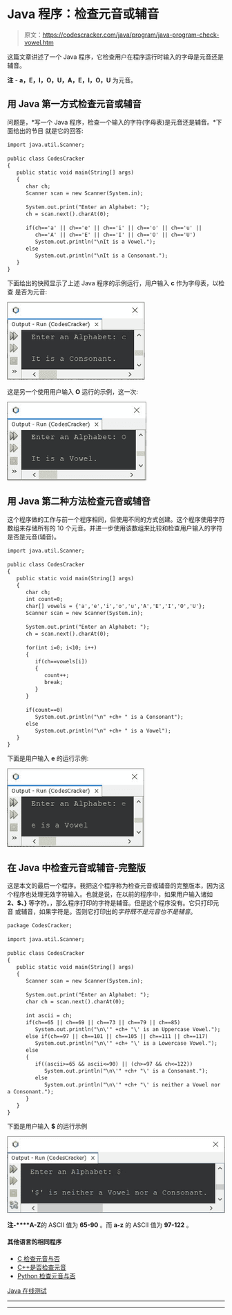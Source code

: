 # Java 程序：检查元音或辅音

> 原文：<https://codescracker.com/java/program/java-program-check-vowel.htm>

这篇文章讲述了一个 Java 程序，它检查用户在程序运行时输入的字母是元音还是辅音。

**注** - **a，E，I，O，U，A，E，I，O，U** 为元音。

## 用 Java 第一方式检查元音或辅音

问题是，*写一个 Java 程序，检查一个输入的字符(字母表)是元音还是辅音。*下面给出的节目 就是它的回答:

```
import java.util.Scanner;

public class CodesCracker
{
   public static void main(String[] args)
   {
      char ch;
      Scanner scan = new Scanner(System.in);

      System.out.print("Enter an Alphabet: ");
      ch = scan.next().charAt(0);

      if(ch=='a' || ch=='e' || ch=='i' || ch=='o' || ch=='u' ||
         ch=='A' || ch=='E' || ch=='I' || ch=='O' || ch=='U')
         System.out.println("\nIt is a Vowel.");
      else
         System.out.println("\nIt is a Consonant.");
   }
}
```

下面给出的快照显示了上述 Java 程序的示例运行，用户输入 **c** 作为字母表，以检查 是否为元音:

![Java Program check vowel](img/97269ba4f902364106d4bff2951080fc.png)

这是另一个使用用户输入 **O** 运行的示例，这一次:

![java check vowel or not](img/a031a7837b8d8bb5a2b2d89effe0cf75.png)

## 用 Java 第二种方法检查元音或辅音

这个程序做的工作与前一个程序相同，但使用不同的方式创建。这个程序使用字符数组来存储所有的 10 个元音。并进一步使用该数组来比较和检查用户输入的字符是否是元音(辅音)。

```
import java.util.Scanner;

public class CodesCracker
{
   public static void main(String[] args)
   {
      char ch;
      int count=0;
      char[] vowels = {'a','e','i','o','u','A','E','I','O','U'};
      Scanner scan = new Scanner(System.in);

      System.out.print("Enter an Alphabet: ");
      ch = scan.next().charAt(0);

      for(int i=0; i<10; i++)
      {
         if(ch==vowels[i])
         {
            count++;
            break;
         }
      }

      if(count==0)
         System.out.println("\n" +ch+ " is a Consonant");
      else
         System.out.println("\n" +ch+ " is a Vowel");
   }
}
```

下面是用户输入 **e** 的运行示例:

![check vowel in java program](img/5179301441aaf81bc1e5a6c8896d07b0.png)

## 在 Java 中检查元音或辅音-完整版

这是本文的最后一个程序。我把这个程序称为检查元音或辅音的完整版本，因为这个程序也处理无效字符输入。也就是说，在以前的程序中，如果用户输入诸如 **2、$、}** 等字符。，那么程序打印的字符是辅音。但是这个程序没有。它只打印元音 或辅音，如果字符是。否则它打印出的*字符既不是元音也不是辅音*。

```
package CodesCracker;

import java.util.Scanner;

public class CodesCracker
{
   public static void main(String[] args)
   {
      Scanner scan = new Scanner(System.in);

      System.out.print("Enter an Alphabet: ");
      char ch = scan.next().charAt(0);

      int ascii = ch;
      if(ch==65 || ch==69 || ch==73 || ch==79 || ch==85)
         System.out.println("\n\'" +ch+ "\' is an Uppercase Vowel.");
      else if(ch==97 || ch==101 || ch==105 || ch==111 || ch==117)
         System.out.println("\n\'" +ch+ "\' is a Lowercase Vowel.");
      else
      {
         if((ascii>=65 && ascii<=90) || (ch>=97 && ch<=122))
            System.out.println("\n\'" +ch+ "\' is a Consonant.");
         else
            System.out.println("\n\'" +ch+ "\' is neither a Vowel nor a Consonant.");
      }
   }
}
```

下面是用户输入 **$** 的运行示例

![java check vowel or consonant](img/0d9f1bcd0804a6ce8a495dcab75f1d2d.png)

**注-****A-Z**的 ASCII 值为 **65-90** 。而 **a-z** 的 ASCII 值为 **97-122** 。

#### 其他语言的相同程序

*   [C 检查元音与否](/c/program/c-program-check-vowel.htm)
*   [C++是否检查元音](/cpp/program/cpp-program-check-vowel.htm)
*   [Python 检查元音与否](/python/program/python-program-check-vowel.htm)

[Java 在线测试](/exam/showtest.php?subid=1)

* * *

* * *
